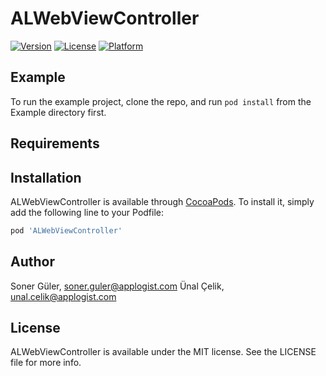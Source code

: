 # ALWebViewController

[![Version](https://img.shields.io/cocoapods/v/ALWebViewController.svg?style=flat)](https://cocoapods.org/pods/ALWebViewController)
[![License](https://img.shields.io/cocoapods/l/ALWebViewController.svg?style=flat)](https://cocoapods.org/pods/ALWebViewController)
[![Platform](https://img.shields.io/cocoapods/p/ALWebViewController.svg?style=flat)](https://cocoapods.org/pods/ALWebViewController)

## Example

To run the example project, clone the repo, and run `pod install` from the Example directory first.

## Requirements

## Installation

ALWebViewController is available through [CocoaPods](https://cocoapods.org). To install
it, simply add the following line to your Podfile:

```ruby
pod 'ALWebViewController'
```

## Author

Soner Güler, soner.guler@applogist.com
Ünal Çelik, unal.celik@applogist.com

## License

ALWebViewController is available under the MIT license. See the LICENSE file for more info.
